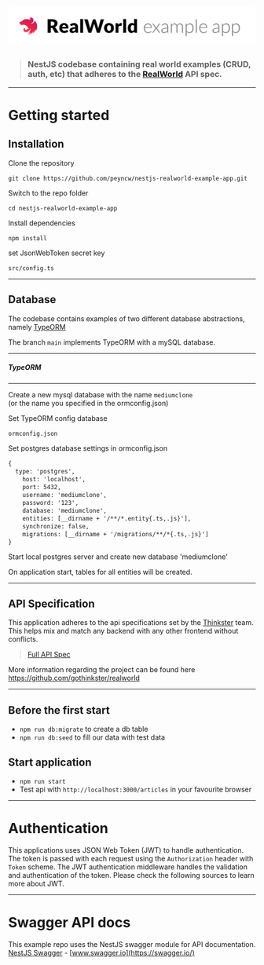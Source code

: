 # ![Node/Express/Mongoose Example App](project-logo.png)

> ### NestJS codebase containing real world examples (CRUD, auth, etc) that adheres to the [RealWorld](https://github.com/gothinkster/realworld-example-apps) API spec.


----------

# Getting started

## Installation

Clone the repository

    git clone https://github.com/peyncw/nestjs-realworld-example-app.git

Switch to the repo folder

    cd nestjs-realworld-example-app
    
Install dependencies
    
    npm install

set JsonWebToken secret key

    src/config.ts
    
----------

## Database

The codebase contains examples of two different database abstractions, namely [TypeORM](http://typeorm.io/)
    
The branch `main` implements TypeORM with a mySQL database.

----------

##### TypeORM

----------

Create a new mysql database with the name `mediumclone`\
(or the name you specified in the ormconfig.json)

Set TypeORM config database

    ormconfig.json
    
Set postgres database settings in ormconfig.json

    {
      type: 'postgres',
	    host: 'localhost',
	    port: 5432,
	    username: 'mediumclone',
	    password: '123',
	    database: 'mediumclone',
	    entities: [__dirname + '/**/*.entity{.ts,.js}'],
	    synchronize: false,
	    migrations: [__dirname + '/migrations/**/*{.ts,.js}']
    }
    
Start local postgres server and create new database 'mediumclone'

On application start, tables for all entities will be created.

----------

## API Specification

This application adheres to the api specifications set by the [Thinkster](https://github.com/gothinkster) team. This helps mix and match any backend with any other frontend without conflicts.

> [Full API Spec](https://github.com/gothinkster/realworld/tree/master/api)

More information regarding the project can be found here https://github.com/gothinkster/realworld

----------
## Before the first start

- `npm run db:migrate` to create a db table
- `npm run db:seed` to fill our data with test data

## Start application

- `npm run start`
- Test api with `http://localhost:3000/articles` in your favourite browser

----------

# Authentication
 
This applications uses JSON Web Token (JWT) to handle authentication. The token is passed with each request using the `Authorization` header with `Token` scheme. The JWT authentication middleware handles the validation and authentication of the token. Please check the following sources to learn more about JWT.

----------
 
# Swagger API docs

This example repo uses the NestJS swagger module for API documentation. [NestJS Swagger](https://github.com/nestjs/swagger) - [www.swagger.io](https://swagger.io/)        
